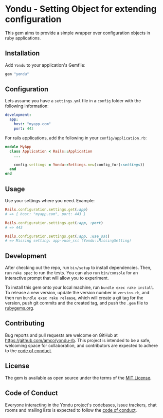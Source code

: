 # Yondu - Setting Object for extending configuration

This gem aims to provide a simple wrapper over configuration objects in
ruby applications.

## Installation

Add `Yondu` to your application's Gemfile:

```ruby
gem "yondu"
```

## Configuration

Lets assume you have a `settings.yml` file in a `config` folder with the
following information:

```yml
development:
  app:
    host: "myapp.com"
    port: 443
```

For rails applications, add the following in your `config/application.rb`:

```ruby
module MyApp
  class Application < Rails::Application
    ...

    config.settings = Yondu::Settings.new(config_for(:settings))
  end
end
```

## Usage

Use your settings where you need. Example:

```ruby
Rails.configuration.settings.get(:app)
# => { host: "myapp.com", port: 443 }

Rails.configuration.settings.get(:app, :port)
# => 443

Rails.configuration.settings.get(:app, :use_ssl)
# => Missing setting: app->use_ssl (Yondu::MissingSetting)
```

## Development

After checking out the repo, run `bin/setup` to install dependencies. Then,
run `rake spec` to run the tests. You can also run `bin/console` for an
interactive prompt that will allow you to experiment.

To install this gem onto your local machine, run `bundle exec rake install`.
To release a new version, update the version number in `version.rb`, and
then run `bundle exec rake release`, which will create a git tag for the
version, push git commits and the created tag, and push the `.gem` file
to [rubygems.org](https://rubygems.org).

## Contributing

Bug reports and pull requests are welcome on GitHub at https://github.com/amco/yondu-rb.
This project is intended to be a safe, welcoming space for collaboration, and
contributors are expected to adhere to the
[code of conduct](https://github.com/amco/yondu-rb/blob/master/CODE_OF_CONDUCT.md).

## License

The gem is available as open source under the terms of the
[MIT License](https://opensource.org/licenses/MIT).

## Code of Conduct

Everyone interacting in the Yondu project's codebases, issue trackers,
chat rooms and mailing lists is expected to follow the
[code of conduct](https://github.com/amco/yondu-rb/blob/master/CODE_OF_CONDUCT.md).
